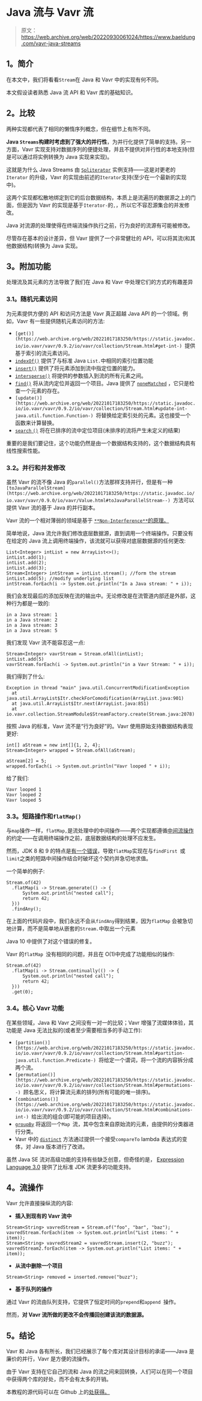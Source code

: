 # Java 流与 Vavr 流

> 原文：<https://web.archive.org/web/20220930061024/https://www.baeldung.com/vavr-java-streams>

## 1。简介

在本文中，我们将看看`Stream`在 Java 和 Vavr 中的实现有何不同。

本文假设读者熟悉 Java 流 API 和 Vavr 库的基础知识。

## 2。比较

两种实现都代表了相同的懒惰序列概念，但在细节上有所不同。

**Java `Streams`构建时考虑到了强大的并行性**，为并行化提供了简单的支持。另一方面，Vavr 实现支持对数据序列的便捷处理，并且不提供对并行性的本地支持(但是可以通过将实例转换为 Java 实现来实现)。

这就是为什么 Java Streams 由 [`Spliterator`](/web/20221017183250/https://www.baeldung.com/java-spliterator) 实例支持——这是对更老的`Iterator` 的升级，Vavr 的实现由前述的`Iterator`支持(至少在一个最新的实现中)。

这两个实现都松散地绑定到它的后台数据结构，本质上是流遍历的数据源之上的门面，但是因为 Vavr 的实现是基于`Iterator-`的`,`，所以它不容忍源集合的并发修改。

Java 对流源的处理使得在终端流操作执行之前，行为良好的流源有可能被修改。

尽管存在基本的设计差异，但 Vavr 提供了一个非常健壮的 API，可以将其流(和其他数据结构)转换为 Java 实现。

## 3。附加功能

处理流及其元素的方法导致了我们在 Java 和 Vavr 中处理它们的方式的有趣差异

### 3.1。随机元素访问

为元素提供方便的 API 和访问方法是 Vavr 真正超越 Java API 的一个领域。例如，Vavr 有一些提供随机元素访问的方法:

*   `[get()](https://web.archive.org/web/20221017183250/https://static.javadoc.io/io.vavr/vavr/0.9.2/io/vavr/collection/Stream.html#get-int-) `提供基于索引的流元素访问。
*   [`indexOf()`](https://web.archive.org/web/20221017183250/https://static.javadoc.io/io.vavr/vavr/0.9.2/io/vavr/collection/Stream.html#indexOf-T-int-) 提供了与标准 Java `List.`中相同的索引位置功能
*   [`insert()`](https://web.archive.org/web/20221017183250/https://static.javadoc.io/io.vavr/vavr/0.9.2/io/vavr/collection/Stream.html#insert-int-T-) 提供了将元素添加到流中指定位置的能力。
*   [`intersperse()`](https://web.archive.org/web/20221017183250/https://static.javadoc.io/io.vavr/vavr/0.9.2/io/vavr/collection/Stream.html#intersperse-T-) 将提供的参数插入到流的所有元素之间。
*   [`find()`](https://web.archive.org/web/20221017183250/https://static.javadoc.io/io.vavr/vavr/0.9.2/io/vavr/collection/Traversable.html#find-java.util.function.Predicate-) 将从流内定位并返回一个项目。Java 提供了 [`noneMatched`](https://web.archive.org/web/20221017183250/https://docs.oracle.com/en/java/javase/11/docs/api/java.base/java/util/stream/Stream.html#noneMatch(java.util.function.Predicate)) ，它只是检查一个元素的存在。
*   `[update()](https://web.archive.org/web/20221017183250/https://static.javadoc.io/io.vavr/vavr/0.9.2/io/vavr/collection/Stream.html#update-int-java.util.function.Function-) `将替换给定索引处的元素。这也接受一个函数来计算替换。
*   [`search` `()`](https://web.archive.org/web/20221017183250/https://static.javadoc.io/io.vavr/vavr/0.9.2/io/vavr/collection/LinearSeq.html#search-T-) 将在已排序的流中定位项目(未排序的流将产生未定义的结果)

重要的是我们要记住，这个功能仍然是由一个数据结构支持的，这个数据结构具有线性搜索性能。

### 3.2。并行和并发修改

虽然 Vavr 的流不像 Java 的`parallel()`方法那样支持并行，但是有一种`[toJavaParallelStream](https://web.archive.org/web/20221017183250/https://static.javadoc.io/io.vavr/vavr/0.9.0/io/vavr/Value.html#toJavaParallelStream--) `方法可以提供 Vavr 流的基于 Java 的并行副本。

Vavr 流的一个相对薄弱的领域是基于 [`**Non-Interference**`的原理。](https://web.archive.org/web/20221017183250/https://docs.oracle.com/en/java/javase/11/docs/api/java.base/java/util/stream/package-summary.html#NonInterference)

简单地说，Java 流允许我们修改底层数据源，直到调用一个终端操作。只要没有在给定的 Java 流上调用终端操作，该流就可以获得对底层数据源的任何更改:

```
List<Integer> intList = new ArrayList<>();
intList.add(1);
intList.add(2);
intList.add(3);
Stream<Integer> intStream = intList.stream(); //form the stream
intList.add(5); //modify underlying list
intStream.forEach(i -> System.out.println("In a Java stream: " + i)); 
```

我们会发现最后的添加反映在流的输出中。无论修改是在流管道内部还是外部，这种行为都是一致的:

```
in a Java stream: 1
in a Java stream: 2
in a Java stream: 3
in a Java stream: 5 
```

我们发现 Vavr 流不能容忍这一点:

```
Stream<Integer> vavrStream = Stream.ofAll(intList);
intList.add(5)
vavrStream.forEach(i -> System.out.println("in a Vavr Stream: " + i)); 
```

我们得到了什么:

```
Exception in thread "main" java.util.ConcurrentModificationException
  at java.util.ArrayList$Itr.checkForComodification(ArrayList.java:901)
  at java.util.ArrayList$Itr.next(ArrayList.java:851)
  at io.vavr.collection.StreamModule$StreamFactory.create(Stream.java:2078)
```

按照 Java 的标准，Vavr 流不是“行为良好”的。Vavr 使用原始支持数据结构表现更好:

```
int[] aStream = new int[]{1, 2, 4};
Stream<Integer> wrapped = Stream.ofAll(aStream);

aStream[2] = 5;
wrapped.forEach(i -> System.out.println("Vavr looped " + i));
```

给了我们:

```
Vavr looped 1
Vavr looped 2
Vavr looped 5 
```

### 3.3。短路操作和`flatMap()`

与`map`操作一样，`flatMap,`是流处理中的中间操作——两个实现都遵循[中间流操作](https://web.archive.org/web/20221017183250/https://docs.oracle.com/en/java/javase/11/docs/api/java.base/java/util/stream/package-summary.html#StreamOps)的约定——在调用终端操作之前，底层数据结构的处理不应发生。

然而，JDK 8 和 9 的特点是[有一个错误](https://web.archive.org/web/20221017183250/https://bugs.java.com/bugdatabase/view_bug.do?bug_id=8075939)，导致`flatMap`实现在与`findFirst `或`limit`之类的短路中间操作结合时破坏这个契约并急切地求值。

一个简单的例子:

```
Stream.of(42)
  .flatMap(i -> Stream.generate(() -> { 
      System.out.println("nested call"); 
      return 42; 
  }))
  .findAny();
```

在上面的代码片段中，我们永远不会从`findAny`得到结果，因为`flatMap` 会被急切地计算，而不是简单地从嵌套的`Stream.`中取出一个元素

Java 10 中提供了对这个错误的修复。

Vavr 的`flatMap `没有相同的问题，并且在 O(1)中完成了功能相似的操作:

```
Stream.of(42)
  .flatMap(i -> Stream.continually(() -> { 
      System.out.println("nested call"); 
      return 42; 
  }))
  .get(0); 
```

### 3.4。核心 Vavr 功能

在某些领域，Java 和 Vavr 之间没有一对一的比较；Vavr 增强了流媒体体验，其功能是 Java 无法比拟的(或者至少需要相当多的手动工作):

*   `[partition()](https://web.archive.org/web/20221017183250/https://static.javadoc.io/io.vavr/vavr/0.9.2/io/vavr/collection/Stream.html#partition-java.util.function.Predicate-) `将给定一个谓词，将一个流的内容拆分成两个流。
*   `[permutation()](https://web.archive.org/web/20221017183250/https://static.javadoc.io/io.vavr/vavr/0.9.2/io/vavr/collection/Stream.html#permutations--) `顾名思义，将计算流元素的排列(所有可能的唯一排序)。
*   `[combinations()](https://web.archive.org/web/20221017183250/https://static.javadoc.io/io.vavr/vavr/0.9.2/io/vavr/collection/Stream.html#combinations-int-) `给出流的组合(即可能的项目选择)。
*   [`groupBy`](https://web.archive.org/web/20221017183250/https://static.javadoc.io/io.vavr/vavr/0.9.2/io/vavr/collection/Stream.html#groupBy-java.util.function.Function-) 将返回一个`Map `流，其中包含来自原始流的元素，由提供的分类器进行分类。
*   Vavr 中的 [`distinct`](https://web.archive.org/web/20221017183250/https://docs.oracle.com/en/java/javase/11/docs/api/java.base/java/util/stream/Stream.html#distinct()) 方法通过提供一个接受`compareTo` lambda 表达式的变体，对 Java 版本进行了改进。

虽然 Java SE 流对高级功能的支持有些缺乏创意，但奇怪的是， [Expression Language 3.0](https://web.archive.org/web/20221017183250/https://github.com/javaee/el-spec/blob/master/spec/pdf/EL3.0.PFD.pdf) 提供了比标准 JDK 流更多的功能支持。

## 4。流操作

Vavr 允许直接操纵流的内容:

*   **插入到现有的 Vavr 流中**

```
Stream<String> vavredStream = Stream.of("foo", "bar", "baz");
vavredStream.forEach(item -> System.out.println("List items: " + item));
Stream<String> vavredStream2 = vavredStream.insert(2, "buzz");
vavredStream2.forEach(item -> System.out.println("List items: " + item));
```

*   **从流中删除一个项目**

```
Stream<String> removed = inserted.remove("buzz"); 
```

*   **基于队列的操作**

通过 Vavr 的流由队列支持，它提供了恒定时间的`prepend`和`append `操作。

然而，**对 Vavr 流所做的更改不会传播回创建该流的数据源。**

## 5。结论

Vavr 和 Java 各有所长，我们已经展示了每个库对其设计目标的承诺——Java 是廉价的并行，Vavr 是方便的流操作。

由于 Vavr 支持在它自己的流和 Java 的流之间来回转换，人们可以在同一个项目中获得两个库的好处，而不会有太多的开销。

本教程的源代码可以在 Github 上的[处获得。](https://web.archive.org/web/20221017183250/https://github.com/eugenp/tutorials/tree/master/vavr-modules/java-vavr-stream)